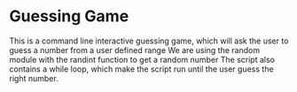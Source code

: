 # Guessing Game
This is a command line interactive guessing game, which will ask the user to guess a
number from a user defined range
We are using the random module with the randint function to get a random number
The script also contains a while loop, which make the script run until the user
guess the right number.
